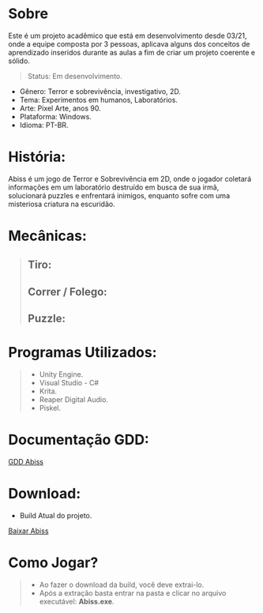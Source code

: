# Sobre

Este é um projeto acadêmico que está em desenvolvimento desde 03/21, onde a equipe composta por 3 pessoas, aplicava alguns dos conceitos de aprendizado inseridos durante as aulas a fim de criar um projeto coerente e sólido.

> Status: Em desenvolvimento.

+ Gênero: Terror e sobrevivência, investigativo, 2D.
+ Tema: Experimentos em humanos, Laboratórios.
+ Arte: Pixel Arte, anos 90.
+ Plataforma: Windows.
+ Idioma: PT-BR.

# História:
Abiss é um jogo de Terror e Sobrevivência em 2D, onde o jogador coletará informações em um laboratório destruído em busca de sua irmã, solucionará puzzles e enfrentará inimigos, enquanto sofre com uma misteriosa criatura na escuridão.

# Mecânicas:

> ## Tiro:
> ## Correr / Folego:
> ## Puzzle:


# Programas Utilizados:

> + Unity Engine.
> + Visual Studio - C#
> + Krita.
> + Reaper Digital Audio.
> + Piskel.

# Documentação GDD:

[GDD Abiss](https://docs.google.com/document/d/1BnNitLCJvuzx7TMl2nRRkDlvAm3u84Eg/edit?usp=sharing&ouid=108651226990019620528&rtpof=true&sd=true)

# Download:
+ Build Atual do projeto.

[Baixar Abiss](https://drive.google.com/file/d/101mq92vNNt0zRPmYveGAbvfsNdHOCt5G/view?usp=sharing)

# Como Jogar?

> + Ao fazer o download da build, você deve extrai-lo.
> + Após a extração basta entrar na pasta e clicar no arquivo executável: **Abiss.exe**.



